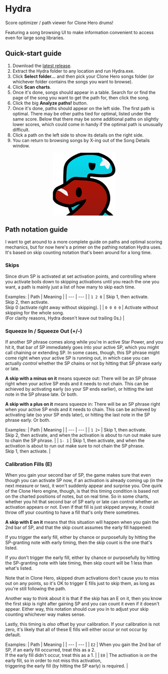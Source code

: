 # Hydra
Score optimizer / path viewer for Clone Hero drums!
 
Featuring a song browsing UI to make information convenient to access even for large song libraries.

## Quick-start guide

1. Download the [latest release](https://github.com/DragonDelgar/hydra/releases).
2. Extract the Hydra folder to any location and run Hydra.exe.
3. Click **Select folder...** and then pick your Clone Hero songs folder (or whichever folder contains the songs you want to browse).
4. Click **Scan charts**.
5. Once it's done, songs should appear in a table. Search for or find the page of the song you want to get the path for, then click the song.
6. Click the big  **Analyze paths!** button.
7. Once it's done, paths should appear on the left side. The first path is optimal. There may be other paths tied for optimal, listed under the same score. Below that there  may be some additional paths on slightly lower scores, which could come in handy if the optimal path is unusually difficult.
8. Click a path on the left side to show its details on the right side.
9. You can return to browsing songs by X-ing out of the Song Details window.

<p align="center"><img src="/resource/icon_app.png" width="200"></p>

## Path notation guide

I want to get around to a more complete guide on paths and optimal scoring mechanics, but for now here's a primer on the pathing notation Hydra uses. It's based on skip counting notation that's been around for a long time.

### Skips

Since drum SP is activated at set activation points, and controlling where you activate boils down to skipping activations until you reach the one you want, a path is mainly just a list of how many to skip each time.

Examples:
| Path | Meaning |
| --- | --- |
| `1 2 0` | Skip 1, then activate.<br>Skip 2, then activate.<br>Skip 0 (activate right away without skipping). |
| `0 0 0 0` | Activate without skipping for the whole song.<br>(For clarity reasons, Hydra doesn't leave out trailing 0s.) |

### Squeeze In / Squeeze Out (+/-)

If another SP phrase comes along while you're in active Star Power, and you hit it, that bar of SP immediately goes into your active SP, which you might call chaining or extending SP. In some cases, though, this SP phrase might come right when your active SP is running out, in which case you can actually _control_ whether the SP chains or not by hitting that SP phrase early or late.

**A skip with a minus on it** means squeeze out: There will be an SP phrase right when your active SP ends and it needs to not chain. This can be achieved by activating early (so your SP ends earlier), or hitting the last note in the SP phrase late. Or both.

**A skip with a plus on it** means squeeze in: There will be an SP phrase right when your active SP ends and it needs to chain. This can be achieved by activating late (so your SP ends later), or hitting the last note in the SP phrase early. Or both.

Examples:
| Path | Meaning |
| --- | --- |
| `1 2+` | Skip 1, then activate.<br>Skip 2, then activate, and when the activation is about to run out make sure to chain the SP phrase. |
| `1- 1` | Skip 1, then activate, and when the activation is about to run out make sure to not chain the SP phrase.<br>Skip 1, then activate. |

### Calibration Fills (E)

When you gain your second bar of SP, the game makes sure that even though you can activate SP now, if an activation is already coming up (in the next measure or two), it won't suddenly appear and surprise you. One quirk of the Clone Hero engine, though, is that this timing condition is based not on the charted positions of notes, but on real time. So in some charts, whether you hit that second bar of SP early or late can control whether an activation appears or not. Even if that fill is just skipped anyway, it could throw off your counting to have a fill that's only there sometimes.

**A skip with E on it** means that this situation will happen when you gain the 2nd bar of SP, and that the skip count assumes the early fill happened:

If you trigger the early fill, either by chance or purposefully by hitting the SP-granting note with early timing, then the skip count is the one that's listed.

If you don't trigger the early fill, either by chance or purposefully by hitting the SP-granting note with late timing, then skip count will be 1 less than what's listed.

Note that in Clone Hero, skipped drum activations don't cause you to miss out on any points, so it's OK to trigger E fills just to skip them, as long as you're still following the path.

Another way to think about it is that if the skip has an E on it, then you know the first skip is right after gaining SP and you can count it even if it doesn't appear. Either way, this notation should cue you in to adjust your skip counting whichever way makes sense.

Lastly, this timing is _also_ offset by your calibration. If your calibration is not zero, it's likely that all of these E fills will either occur or not occur by default.

Examples:
| Path | Meaning |
| --- | --- |
| `E2` | When you gain the 2nd bar of SP, if an early fill occurred, treat this as a 2.<br>If the early fill didn't occur, treat this as a 1. |
| `E0` | The activation is *on* the early fill, so in order to not miss this activation,<br>triggering the early fill (by hitting the SP early) is required. |
